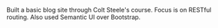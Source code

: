 Built a basic blog site through Colt Steele's course.
Focus is on RESTful routing. Also used Semantic UI over Bootstrap.